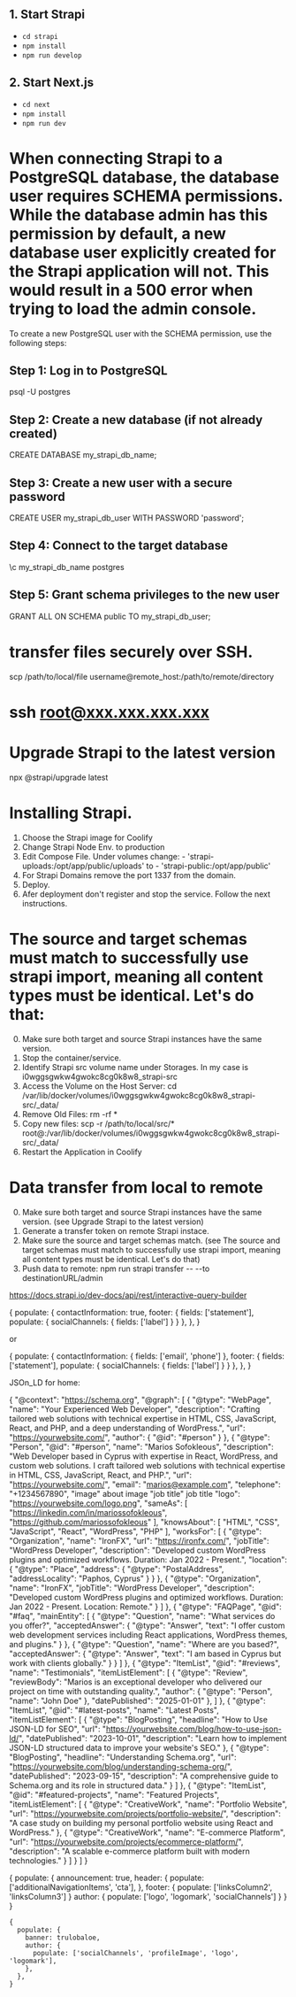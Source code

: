 ## 1. Start Strapi

- `cd strapi`
- `npm install`
- `npm run develop`

## 2. Start Next.js

- `cd next`
- `npm install`
- `npm run dev`

# When connecting Strapi to a PostgreSQL database, the database user requires SCHEMA permissions. While the database admin has this permission by default, a new database user explicitly created for the Strapi application will not. This would result in a 500 error when trying to load the admin console.

To create a new PostgreSQL user with the SCHEMA permission, use the following steps:

## Step 1: Log in to PostgreSQL
psql -U postgres

## Step 2: Create a new database (if not already created)
CREATE DATABASE my_strapi_db_name;

## Step 3: Create a new user with a secure password
CREATE USER my_strapi_db_user WITH PASSWORD 'password';

## Step 4: Connect to the target database
\c my_strapi_db_name postgres

## Step 5: Grant schema privileges to the new user
GRANT ALL ON SCHEMA public TO my_strapi_db_user;




# transfer files securely over SSH.
scp /path/to/local/file username@remote_host:/path/to/remote/directory



# ssh root@xxx.xxx.xxx.xxx


# Upgrade Strapi to the latest version
npx @strapi/upgrade latest







# Installing Strapi.

1. Choose the Strapi image for Coolify
2. Change Strapi Node Env. to production
3. Edit Compose File.
Under volumes change: - 'strapi-uploads:/opt/app/public/uploads' to - 'strapi-public:/opt/app/public'
4. For Strapi Domains remove the port 1337 from the domain.
5. Deploy.
6. Afer deployment don't register and stop the service. Follow the next instructions.

# The source and target schemas must match to successfully use strapi import, meaning all content types must be identical. Let's do that:

0. Make sure both target and source Strapi instances have the same version.
1. Stop the container/service.
2. Identify Strapi src volume name under Storages. In my case is i0wggsgwkw4gwokc8cg0k8w8_strapi-src
3. Access the Volume on the Host Server: cd /var/lib/docker/volumes/i0wggsgwkw4gwokc8cg0k8w8_strapi-src/_data/
4. Remove Old Files: rm -rf *
5. Copy new files:
scp -r /path/to/local/src/* root@<your-server-ip>:/var/lib/docker/volumes/i0wggsgwkw4gwokc8cg0k8w8_strapi-src/_data/
6. Restart the Application in Coolify

# Data transfer from local to remote
0. Make sure both target and source Strapi instances have the same version. (see Upgrade Strapi to the latest version)
1. Generate a transfer token on remote Strapi instace.
2. Make sure the source and target schemas match. (see The source and target schemas must match to successfully use strapi import, meaning all content types must be identical. Let's do that)
3. Push data to remote: npm run strapi transfer -- --to destinationURL/admin









https://docs.strapi.io/dev-docs/api/rest/interactive-query-builder

{
populate: {
  contactInformation: true,
  footer: {
    fields: ['statement'],
    populate: {
      socialChannels: {
        fields: ['label']
      }
    }
  },
},
}

or

{
populate: {
  contactInformation: {
    fields: ['email', 'phone']
  },
  footer: {
    fields: ['statement'],
    populate: {
      socialChannels: {
        fields: ['label']
      }
    }
  },
},
}







JSOn_LD for home:

{
  "@context": "https://schema.org",
  "@graph": [
    {
      "@type": "WebPage",
      "name": "Your Experienced Web Developer",
      "description": "Crafting tailored web solutions with technical expertise in HTML, CSS, JavaScript, React, and PHP, and a deep understanding of WordPress.",
      "url": "https://yourwebsite.com/",
      "author": {
        "@id": "#person"
      }
    },
    {
      "@type": "Person",
      "@id": "#person",
      "name": "Marios Sofokleous",
      "description": "Web Developer based in Cyprus with expertise in React, WordPress, and custom web solutions. I craft tailored web solutions with technical expertise in HTML, CSS, JavaScript, React, and PHP.",
      "url": "https://yourwebsite.com/",
      "email": "marios@example.com",
  "telephone": "+1234567890",
      "image" about image
      "job title" job title
      "logo": "https://yourwebsite.com/logo.png",
      "sameAs": [
        "https://linkedin.com/in/mariossofokleous",
        "https://github.com/mariossofokleous"
      ],
      "knowsAbout": [
        "HTML", 
        "CSS", 
        "JavaScript", 
        "React", 
        "WordPress", 
        "PHP"
      ],
      "worksFor": [
        {
          "@type": "Organization",
          "name": "IronFX",
          "url": "https://ironfx.com/",
          "jobTitle": "WordPress Developer",
          "description": "Developed custom WordPress plugins and optimized workflows. Duration: Jan 2022 - Present.",
          "location": {
            "@type": "Place",
            "address": {
              "@type": "PostalAddress",
              "addressLocality": "Paphos, Cyprus"
            }
          }
        },
        {
          "@type": "Organization",
          "name": "IronFX",
          "jobTitle": "WordPress Developer",
          "description": "Developed custom WordPress plugins and optimized workflows. Duration: Jan 2022 - Present. Location: Remote."
        }
      ]
    },
    {
      "@type": "FAQPage",
      "@id": "#faq",
      "mainEntity": [
        {
          "@type": "Question",
          "name": "What services do you offer?",
          "acceptedAnswer": {
            "@type": "Answer",
            "text": "I offer custom web development services including React applications, WordPress themes, and plugins."
          }
        },
        {
          "@type": "Question",
          "name": "Where are you based?",
          "acceptedAnswer": {
            "@type": "Answer",
            "text": "I am based in Cyprus but work with clients globally."
          }
        }
      ]
    },
    {
      "@type": "ItemList",
      "@id": "#reviews",
      "name": "Testimonials",
      "itemListElement": [
        {
          "@type": "Review",
          "reviewBody": "Marios is an exceptional developer who delivered our project on time with outstanding quality.",
          "author": {
            "@type": "Person",
            "name": "John Doe"
          },
          "datePublished": "2025-01-01"
        },
      ]
    },
    {
      "@type": "ItemList",
      "@id": "#latest-posts",
      "name": "Latest Posts",
      "itemListElement": [
        {
          "@type": "BlogPosting",
          "headline": "How to Use JSON-LD for SEO",
          "url": "https://yourwebsite.com/blog/how-to-use-json-ld/",
          "datePublished": "2023-10-01",
          "description": "Learn how to implement JSON-LD structured data to improve your website's SEO."
        },
        {
          "@type": "BlogPosting",
          "headline": "Understanding Schema.org",
          "url": "https://yourwebsite.com/blog/understanding-schema-org/",
          "datePublished": "2023-09-15",
          "description": "A comprehensive guide to Schema.org and its role in structured data."
        }
      ]
    },
    {
      "@type": "ItemList",
      "@id": "#featured-projects",
      "name": "Featured Projects",
      "itemListElement": [
        {
          "@type": "CreativeWork",
          "name": "Portfolio Website",
          "url": "https://yourwebsite.com/projects/portfolio-website/",
          "description": "A case study on building my personal portfolio website using React and WordPress."
        },
        {
          "@type": "CreativeWork",
          "name": "E-commerce Platform",
          "url": "https://yourwebsite.com/projects/ecommerce-platform/",
          "description": "A scalable e-commerce platform built with modern technologies."
        }
      ]
    }
  ]
}



{
  populate: {
    announcement: true,
    header: {
      populate: ['additionalNavigationItems', 'cta'],
    },
    footer: {
      populate: ['linksColumn2', 'linksColumn3']
    }
    author: {
      populate: ['logo', 'logomark', 'socialChannels']
    }
  }
}



    {
      populate: {
        banner: trulobaloe,
        author: {
          populate: ['socialChannels', 'profileImage', 'logo', 'logomark'],
        },
      },
    }